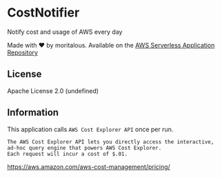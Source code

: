 # CostNotifier

Notify cost and usage of AWS every day

Made with ❤️ by moritalous. Available on the [AWS Serverless Application Repository](https://aws.amazon.com/serverless)

## License

Apache License 2.0 (undefined)

## Information

This application calls `AWS Cost Explorer API` once per run.

```
The AWS Cost Explorer API lets you directly access the interactive, ad-hoc query engine that powers AWS Cost Explorer. 
Each request will incur a cost of $.01.
```

https://aws.amazon.com/aws-cost-management/pricing/